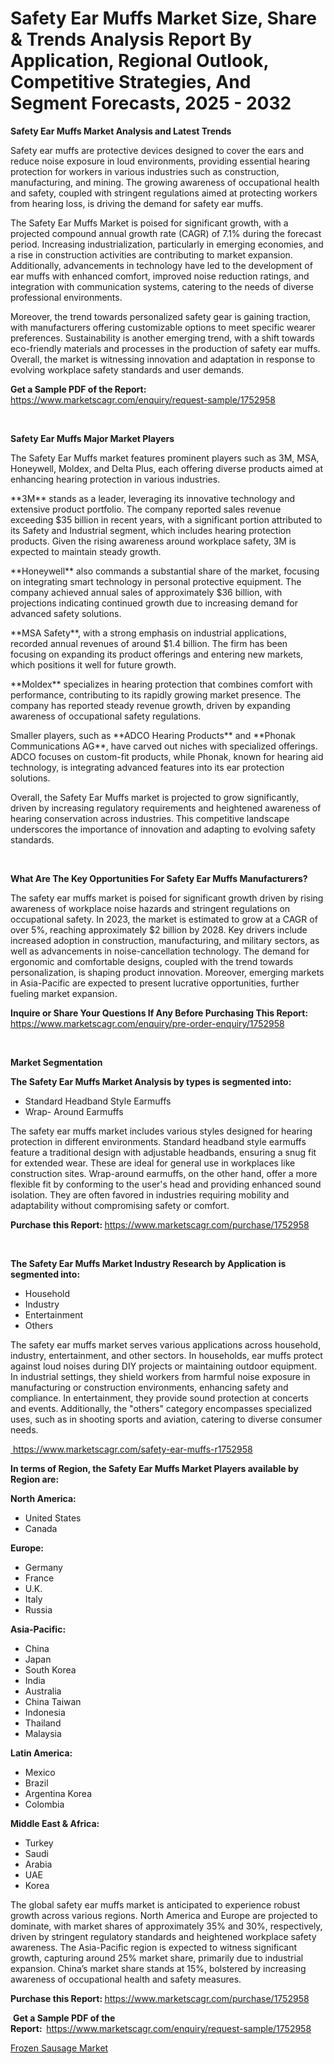 <p><h1>Safety Ear Muffs Market Size, Share & Trends Analysis Report By Application, Regional Outlook, Competitive Strategies, And Segment Forecasts, 2025 - 2032</h1></p><p><strong>Safety Ear Muffs Market Analysis and Latest Trends</strong></p>
<p><p>Safety ear muffs are protective devices designed to cover the ears and reduce noise exposure in loud environments, providing essential hearing protection for workers in various industries such as construction, manufacturing, and mining. The growing awareness of occupational health and safety, coupled with stringent regulations aimed at protecting workers from hearing loss, is driving the demand for safety ear muffs.</p><p>The Safety Ear Muffs Market is poised for significant growth, with a projected compound annual growth rate (CAGR) of 7.1% during the forecast period. Increasing industrialization, particularly in emerging economies, and a rise in construction activities are contributing to market expansion. Additionally, advancements in technology have led to the development of ear muffs with enhanced comfort, improved noise reduction ratings, and integration with communication systems, catering to the needs of diverse professional environments.</p><p>Moreover, the trend towards personalized safety gear is gaining traction, with manufacturers offering customizable options to meet specific wearer preferences. Sustainability is another emerging trend, with a shift towards eco-friendly materials and processes in the production of safety ear muffs. Overall, the market is witnessing innovation and adaptation in response to evolving workplace safety standards and user demands.</p></p>
<p><strong>Get a Sample PDF of the Report:&nbsp;</strong> <a href="https://www.marketscagr.com/enquiry/request-sample/1752958?utm_campaign=2208&utm_medium=2&utm_source=Github&utm_content=ia&utm_term=08022025&utm_id=safety-ear-muffs">https://www.marketscagr.com/enquiry/request-sample/1752958</a></p>
<p>&nbsp;</p>
<p><strong>Safety Ear Muffs Major Market Players</strong></p>
<p><p>The Safety Ear Muffs market features prominent players such as 3M, MSA, Honeywell, Moldex, and Delta Plus, each offering diverse products aimed at enhancing hearing protection in various industries. </p><p>**3M** stands as a leader, leveraging its innovative technology and extensive product portfolio. The company reported sales revenue exceeding $35 billion in recent years, with a significant portion attributed to its Safety and Industrial segment, which includes hearing protection products. Given the rising awareness around workplace safety, 3M is expected to maintain steady growth.</p><p>**Honeywell** also commands a substantial share of the market, focusing on integrating smart technology in personal protective equipment. The company achieved annual sales of approximately $36 billion, with projections indicating continued growth due to increasing demand for advanced safety solutions.</p><p>**MSA Safety**, with a strong emphasis on industrial applications, recorded annual revenues of around $1.4 billion. The firm has been focusing on expanding its product offerings and entering new markets, which positions it well for future growth.</p><p>**Moldex** specializes in hearing protection that combines comfort with performance, contributing to its rapidly growing market presence. The company has reported steady revenue growth, driven by expanding awareness of occupational safety regulations.</p><p>Smaller players, such as **ADCO Hearing Products** and **Phonak Communications AG**, have carved out niches with specialized offerings. ADCO focuses on custom-fit products, while Phonak, known for hearing aid technology, is integrating advanced features into its ear protection solutions.</p><p>Overall, the Safety Ear Muffs market is projected to grow significantly, driven by increasing regulatory requirements and heightened awareness of hearing conservation across industries. This competitive landscape underscores the importance of innovation and adapting to evolving safety standards.</p></p>
<p>&nbsp;</p>
<p><strong>What Are The Key Opportunities For Safety Ear Muffs Manufacturers?</strong></p>
<p><p>The safety ear muffs market is poised for significant growth driven by rising awareness of workplace noise hazards and stringent regulations on occupational safety. In 2023, the market is estimated to grow at a CAGR of over 5%, reaching approximately $2 billion by 2028. Key drivers include increased adoption in construction, manufacturing, and military sectors, as well as advancements in noise-cancellation technology. The demand for ergonomic and comfortable designs, coupled with the trend towards personalization, is shaping product innovation. Moreover, emerging markets in Asia-Pacific are expected to present lucrative opportunities, further fueling market expansion.</p></p>
<p><strong>Inquire or Share Your Questions If Any Before Purchasing This Report:</strong> <a href="https://www.marketscagr.com/enquiry/pre-order-enquiry/1752958?utm_campaign=2208&utm_medium=2&utm_source=Github&utm_content=ia&utm_term=08022025&utm_id=safety-ear-muffs">https://www.marketscagr.com/enquiry/pre-order-enquiry/1752958</a></p>
<p>&nbsp;</p>
<p><strong>Market Segmentation</strong></p>
<p><strong>The Safety Ear Muffs Market Analysis by types is segmented into:</strong></p>
<p><ul><li>Standard Headband Style Earmuffs</li><li>Wrap- Around Earmuffs</li></ul></p>
<p><p>The safety ear muffs market includes various styles designed for hearing protection in different environments. Standard headband style earmuffs feature a traditional design with adjustable headbands, ensuring a snug fit for extended wear. These are ideal for general use in workplaces like construction sites. Wrap-around earmuffs, on the other hand, offer a more flexible fit by conforming to the user's head and providing enhanced sound isolation. They are often favored in industries requiring mobility and adaptability without compromising safety or comfort.</p></p>
<p><strong>Purchase this Report:&nbsp;</strong><a href="https://www.marketscagr.com/purchase/1752958?utm_campaign=2208&utm_medium=2&utm_source=Github&utm_content=ia&utm_term=08022025&utm_id=safety-ear-muffs">https://www.marketscagr.com/purchase/1752958</a></p>
<p>&nbsp;</p>
<p><strong>The Safety Ear Muffs Market Industry Research by Application is segmented into:</strong></p>
<p><ul><li>Household</li><li>Industry</li><li>Entertainment</li><li>Others</li></ul></p>
<p><p>The safety ear muffs market serves various applications across household, industry, entertainment, and other sectors. In households, ear muffs protect against loud noises during DIY projects or maintaining outdoor equipment. In industrial settings, they shield workers from harmful noise exposure in manufacturing or construction environments, enhancing safety and compliance. In entertainment, they provide sound protection at concerts and events. Additionally, the "others" category encompasses specialized uses, such as in shooting sports and aviation, catering to diverse consumer needs.</p></p>
<p><a href="https://www.marketscagr.com/safety-ear-muffs-r1752958?utm_campaign=2208&utm_medium=2&utm_source=Github&utm_content=ia&utm_term=08022025&utm_id=safety-ear-muffs">&nbsp;https://www.marketscagr.com/safety-ear-muffs-r1752958</a></p>
<p><strong>In terms of Region, the Safety Ear Muffs Market Players available by Region are:</strong></p>
<p>
    <p> <strong> North America: </strong>
        <ul>
            <li>United States</li>
            <li>Canada</li>
        </ul>
        </p> 
    <p> <strong> Europe: </strong>
        <ul>
            <li>Germany</li>
            <li>France</li>
            <li>U.K.</li>
            <li>Italy</li>
            <li>Russia</li>
        </ul>
        </p> 
    <p> <strong> Asia-Pacific: </strong>
        <ul>
            <li>China</li>
            <li>Japan</li>
            <li>South Korea</li>
            <li>India</li>
            <li>Australia</li>
            <li>China Taiwan</li>
            <li>Indonesia</li>
            <li>Thailand</li>
            <li>Malaysia</li>
        </ul>
        </p> 
    <p> <strong> Latin America: </strong>
        <ul>
            <li>Mexico</li>
            <li>Brazil</li>
            <li>Argentina Korea</li>
            <li>Colombia</li>
        </ul>
        </p> 
    <p> <strong> Middle East & Africa: </strong>
        <ul>
            <li>Turkey</li>
            <li>Saudi</li>
            <li>Arabia</li>
            <li>UAE</li>
            <li>Korea</li>
        </ul>
    </p>
    </p>
<p><p>The global safety ear muffs market is anticipated to experience robust growth across various regions. North America and Europe are projected to dominate, with market shares of approximately 35% and 30%, respectively, driven by stringent regulatory standards and heightened workplace safety awareness. The Asia-Pacific region is expected to witness significant growth, capturing around 25% market share, primarily due to industrial expansion. China’s market share stands at 15%, bolstered by increasing awareness of occupational health and safety measures.</p></p>
<p><strong>Purchase this Report: </strong><a href="https://www.marketscagr.com/purchase/1752958?utm_campaign=2208&utm_medium=2&utm_source=Github&utm_content=ia&utm_term=08022025&utm_id=safety-ear-muffs">https://www.marketscagr.com/purchase/1752958</a></p>
<p>&nbsp;<strong>Get a Sample PDF of the Report:&nbsp;&nbsp;</strong><a href="https://www.marketscagr.com/enquiry/request-sample/1752958?utm_campaign=2208&utm_medium=2&utm_source=Github&utm_content=ia&utm_term=08022025&utm_id=safety-ear-muffs">https://www.marketscagr.com/enquiry/request-sample/1752958</a></p>
<p><strong></strong></p>
<p><p><a href="https://github.com/ParvinKhatun77/Market-Research-Report-List-1/blob/main/frozen-sausage-market.md?utm_campaign=2208&utm_medium=2&utm_source=Github&utm_content=ia&utm_term=08022025&utm_id=safety-ear-muffs">Frozen Sausage Market</a></p></p>